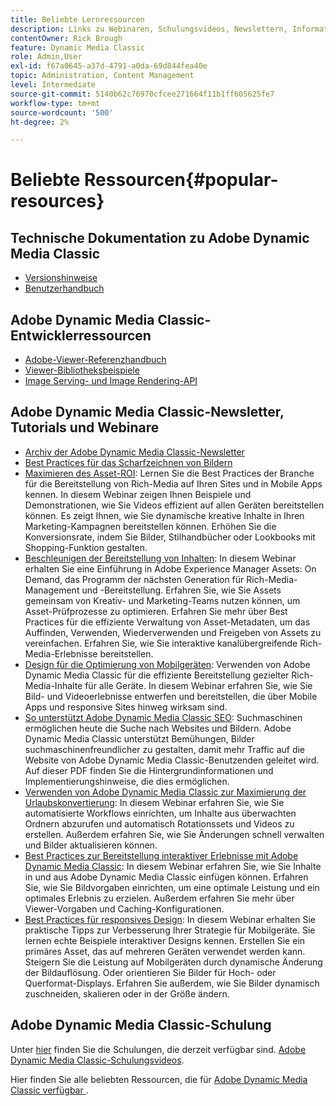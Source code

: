 ```yaml
---
title: Beliebte Lernressourcen
description: Links zu Webinaren, Schulungsvideos, Newslettern, Informationen zu Best Practices und Entwicklerressourcen für Adobe Dynamic Media Classic.
contentOwner: Rick Brough
feature: Dynamic Media Classic
role: Admin,User
exl-id: f67a0645-a37d-4791-a0da-69d844fea40e
topic: Administration, Content Management
level: Intermediate
source-git-commit: 5140b62c76970cfcee271664f11b1ff605625fe7
workflow-type: tm+mt
source-wordcount: '500'
ht-degree: 2%

---
```


# Beliebte Ressourcen{#popular-resources}

## Technische Dokumentation zu Adobe Dynamic Media Classic

* [Versionshinweise](https://experienceleague.adobe.com/en/docs/dynamic-media-developer-resources/release-notes/s7rn2017)
* [Benutzerhandbuch](introduction.md)

## Adobe Dynamic Media Classic-Entwicklerressourcen

* [Adobe-Viewer-Referenzhandbuch](https://experienceleague.adobe.com/en/docs/dynamic-media-developer-resources)
* [Viewer-Bibliotheksbeispiele](https://landing.adobe.com/en/na/dynamic-media/ctir-2755/live-demos.html)
* [Image Serving- und Image Rendering-API](https://experienceleague.adobe.com/en/docs/dynamic-media-developer-resources)

## Adobe Dynamic Media Classic-Newsletter, Tutorials und Webinare

* [Archiv der Adobe Dynamic Media Classic-Newsletter](/help/using/dynamic-media-newsletter.md)
* [Best Practices für das Scharfzeichnen von Bildern](/help/using/assets/s7_sharpening_images.pdf)
* [Maximieren des Asset-ROI](https://adobecustomersuccess.adobeconnect.com/p5ar3hfrrec/?launcher=false&amp;fcsContent=true&amp;pbMode=normal&amp;proto=true): Lernen Sie die Best Practices der Branche für die Bereitstellung von Rich-Media auf Ihren Sites und in Mobile Apps kennen. In diesem Webinar zeigen Ihnen Beispiele und Demonstrationen, wie Sie Videos effizient auf allen Geräten bereitstellen können. Es zeigt Ihnen, wie Sie dynamische kreative Inhalte in Ihren Marketing-Kampagnen bereitstellen können. Erhöhen Sie die Konversionsrate, indem Sie Bilder, Stilhandbücher oder Lookbooks mit Shopping-Funktion gestalten.
* [Beschleunigen der Bereitstellung von Inhalten](https://adobecustomersuccess.adobeconnect.com/p88ducm9pqv/): In diesem Webinar erhalten Sie eine Einführung in Adobe Experience Manager Assets: On Demand, das Programm der nächsten Generation für Rich-Media-Management und -Bereitstellung. Erfahren Sie, wie Sie Assets gemeinsam von Kreativ- und Marketing-Teams nutzen können, um Asset-Prüfprozesse zu optimieren. Erfahren Sie mehr über Best Practices für die effiziente Verwaltung von Asset-Metadaten, um das Auffinden, Verwenden, Wiederverwenden und Freigeben von Assets zu vereinfachen. Erfahren Sie, wie Sie interaktive kanalübergreifende Rich-Media-Erlebnisse bereitstellen.
* [Design für die Optimierung von Mobilgeräten](https://adobecustomersuccess.adobeconnect.com/p6oqd3wydif/?launcher=false&amp;fcsContent=true&amp;pbMode=normal&amp;proto=true): Verwenden von Adobe Dynamic Media Classic für die effiziente Bereitstellung gezielter Rich-Media-Inhalte für alle Geräte. In diesem Webinar erfahren Sie, wie Sie Bild- und Videoerlebnisse entwerfen und bereitstellen, die über Mobile Apps und responsive Sites hinweg wirksam sind.
* [So unterstützt Adobe Dynamic Media Classic SEO](/help/using/assets/s7_seo.pdf): Suchmaschinen ermöglichen heute die Suche nach Websites und Bildern. Adobe Dynamic Media Classic unterstützt Bemühungen, Bilder suchmaschinenfreundlicher zu gestalten, damit mehr Traffic auf die Website von Adobe Dynamic Media Classic-Benutzenden geleitet wird. Auf dieser PDF finden Sie die Hintergrundinformationen und Implementierungshinweise, die dies ermöglichen.
* [Verwenden von Adobe Dynamic Media Classic zur Maximierung der Urlaubskonvertierung](https://adobecustomersuccess.adobeconnect.com/p32n1yr85c9/?proto=true): In diesem Webinar erfahren Sie, wie Sie automatisierte Workflows einrichten, um Inhalte aus überwachten Ordnern abzurufen und automatisch Rotationssets und Videos zu erstellen. Außerdem erfahren Sie, wie Sie Änderungen schnell verwalten und Bilder aktualisieren können.
* [Best Practices zur Bereitstellung interaktiver Erlebnisse mit Adobe Dynamic Media Classic](https://seminars.adobeconnect.com/p7wb8ej3u6d/): In diesem Webinar erfahren Sie, wie Sie Inhalte in und aus Adobe Dynamic Media Classic einfügen können. Erfahren Sie, wie Sie Bildvorgaben einrichten, um eine optimale Leistung und ein optimales Erlebnis zu erzielen. Außerdem erfahren Sie mehr über Viewer-Vorgaben und Caching-Konfigurationen.
* [Best Practices für responsives Design](https://offers.adobe.com/en/na/marketing/landings/_40458_responsive_design_live_on_demand_webinar.html): In diesem Webinar erhalten Sie praktische Tipps zur Verbesserung Ihrer Strategie für Mobilgeräte. Sie lernen echte Beispiele interaktiver Designs kennen. Erstellen Sie ein primäres Asset, das auf mehreren Geräten verwendet werden kann. Steigern Sie die Leistung auf Mobilgeräten durch dynamische Änderung der Bildauflösung. Oder orientieren Sie Bilder für Hoch- oder Querformat-Displays. Erfahren Sie außerdem, wie Sie Bilder dynamisch zuschneiden, skalieren oder in der Größe ändern.

## Adobe Dynamic Media Classic-Schulung

Unter [hier](https://training.adobe.com/training/courses.html#product=adobe-scene7) finden Sie die Schulungen, die derzeit verfügbar sind.
[Adobe Dynamic Media Classic-Schulungsvideos](https://experienceleague.adobe.com/en/docs/dynamic-media-classic/using/intro/training-videos#intro).

Hier finden Sie alle beliebten Ressourcen, die für [Adobe Dynamic Media Classic verfügbar ](home.md).
